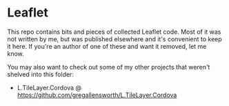 Leaflet
=======

This repo contains bits and pieces of collected Leaflet code. Most of it was not written by me, but was published elsewhere and it's convenient to keep it here. If you're an author of one of these and want it removed, let me know.

You may also want to check out some of my other projects that weren't shelved into this folder:
* L.TileLayer.Cordova @ https://github.com/gregallensworth/L.TileLayer.Cordova
